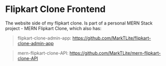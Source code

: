 # Flipkart Clone Frontend

The website side of my flipkart clone. Is part of a personal MERN Stack project - MERN Flipkart Clone, which also has:
   > flipkart-clone-admin-app: https://github.com/MarkTLite/flipkart-clone-admin-app

  > mern-flipkart-clone-API: https://github.com/MarkTLite/mern-flipkart-clone-API
 

  